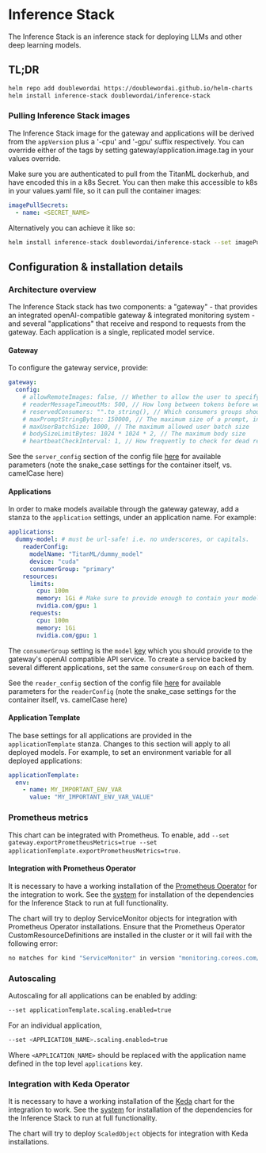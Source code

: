 # Inference Stack

The Inference Stack is an inference stack for deploying LLMs and other deep learning models.

## TL;DR

```bash
helm repo add doublewordai https://doublewordai.github.io/helm-charts
helm install inference-stack doublewordai/inference-stack
```

### Pulling Inference Stack images

The Inference Stack image for the gateway and applications will be derived from the `appVersion` plus a '-cpu' and '-gpu' suffix respectively. You can override either of the tags by setting gateway/application.image.tag in your values override.

Make sure you are authenticated to pull from the TitanML dockerhub, and have encoded this in a k8s Secret. You can then make this accessible to k8s in your values.yaml file, so it can pull the container images:

```yaml
imagePullSecrets:
  - name: <SECRET_NAME>
```

Alternatively you can achieve it like so:

```bash
helm install inference-stack doublewordai/inference-stack --set imagePullSecrets[0].name=<SECRET_NAME>
```

## Configuration & installation details

### Architecture overview

The Inference Stack stack has two components: a "gateway" - that provides an integrated openAI-compatible gateway & integrated monitoring system - and several "applications" that receive and respond to requests from the gateway.
Each application is a single, replicated model service.

#### Gateway

To configure the gateway service, provide:

```yaml
gateway:
  config:
    # allowRemoteImages: false, // Whether to allow the user to specify url image requests
    # readerMessageTimeoutMs: 500, // How long between tokens before we timeout a reader.
    # reservedConsumers: "".to_string(), // Which consumers groups should buffer requests, rather than rejecting them
    # maxPromptStringBytes: 150000, // The maximum size of a prompt, in bytes
    # maxUserBatchSize: 1000, // The maximum allowed user batch size
    # bodySizeLimitBytes: 1024 * 1024 * 2, // The maximum body size
    # heartbeatCheckInterval: 1, // How frequently to check for dead readers. 0 means never
```

See the `server_config` section of the config file [here](https://docs.doubleword.ai/apis/launch_parameters) for available parameters (note the snake_case settings for the container itself, vs. camelCase here)

#### Applications

In order to make models available through the gateway gateway, add a stanza to the `application` settings, under an application name. For example:

```yaml
applications:
  dummy-model: # must be url-safe! i.e. no underscores, or capitals.
    readerConfig:
      modelName: "TitanML/dummy_model"
      device: "cuda"
      consumerGroup: "primary"
    resources:
      limits:
        cpu: 100m
        memory: 1Gi # Make sure to provide enough to contain your model
        nvidia.com/gpu: 1
      requests:
        cpu: 100m
        memory: 1Gi
        nvidia.com/gpu: 1
```

The `consumerGroup` setting is the `model` [key](https://platform.openai.com/docs/guides/text-generation) which you should provide to the gateway's openAI compatible API service.
To create a service backed by several different applications, set the same `consumerGroup` on each of them.

See the `reader_config` section of the config file [here](https://docs.doubleword.ai/apis/launch_parameters) for available parameters for the `readerConfig` (note the snake_case settings for the container itself, vs. camelCase here)

#### Application Template

The base settings for all applications are provided in the `applicationTemplate` stanza. Changes to this section will apply to all deployed models. For example, to set an environment variable for all deployed applications:

```yaml
applicationTemplate:
  env:
    - name: MY_IMPORTANT_ENV_VAR
      value: "MY_IMPORTANT_ENV_VAR_VALUE"
```

### Prometheus metrics

This chart can be integrated with Prometheus.
To enable, add `--set gateway.exportPrometheusMetrics=true --set applicationTemplate.exportPrometheusMetrics=true`.

#### Integration with Prometheus Operator

It is necessary to have a working installation of the [Prometheus Operator](https://github.com/prometheus-operator/prometheus-operator) for the integration to work. See the [system](https://github.com/doublewordai/helm-charts/tree/main/system) for installation of the dependencies for the Inference Stack to run at full functionality.

The chart will try to deploy ServiceMonitor objects for integration with Prometheus Operator installations.
Ensure that the Prometheus Operator CustomResourceDefinitions are installed in the cluster or it will fail with the following error:

```bash
no matches for kind "ServiceMonitor" in version "monitoring.coreos.com/v1"
```

### Autoscaling

Autoscaling for all applications can be enabled by adding:

```bash
--set applicationTemplate.scaling.enabled=true
```

For an individual application,

```bash
--set <APPLICATION_NAME>.scaling.enabled=true
```

Where `<APPLICATION_NAME>` should be replaced with the application name defined in the top level `applications` key.

### Integration with Keda Operator

It is necessary to have a working installation of the [Keda](https://keda.sh/docs/2.16/concepts/) chart for the integration to work. See the [system](https://github.com/doublewordai/helm-charts/tree/main/system) for installation of the dependencies for the Inference Stack to run at full functionality.

The chart will try to deploy `ScaledObject` objects for integration with Keda installations.
